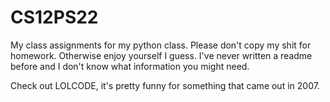 # CS12PS22
My class assignments for my python class.
Please don't copy my shit for homework. Otherwise enjoy yourself I guess.
I've never written a readme before and I don't know what information you might need.

Check out LOLCODE, it's pretty funny for something that came out in 2007.

